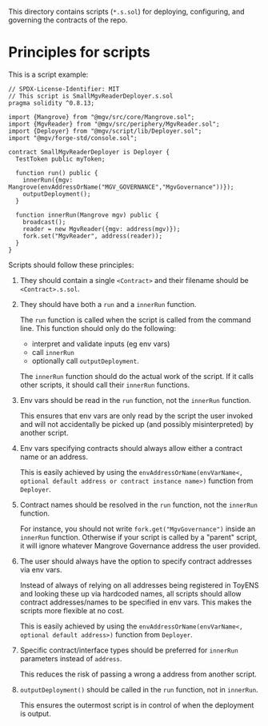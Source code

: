 This directory contains scripts (`*.s.sol`) for deploying, configuring, and governing the contracts of the repo.

# Principles for scripts

This is a script example:

```solidity
// SPDX-License-Identifier: MIT
// This script is SmallMgvReaderDeployer.s.sol
pragma solidity ^0.8.13;

import {Mangrove} from "@mgv/src/core/Mangrove.sol";
import {MgvReader} from "@mgv/src/periphery/MgvReader.sol";
import {Deployer} from "@mgv/script/lib/Deployer.sol";
import "@mgv/forge-std/console.sol";

contract SmallMgvReaderDeployer is Deployer {
  TestToken public myToken;

  function run() public {
    innerRun({mgv: Mangrove(envAddressOrName("MGV_GOVERNANCE","MgvGovernance"))});
    outputDeployment();
  }

  function innerRun(Mangrove mgv) public {
    broadcast();
    reader = new MgvReader({mgv: address(mgv)});
    fork.set("MgvReader", address(reader));
  }
}
```

Scripts should follow these principles:

1. They should contain a single `<Contract>` and their filename should be `<Contract>.s.sol`.

2. They should have both a `run` and a `innerRun` function.

   The `run` function is called when the script is called from the command line. This function should only do the following:

   - interpret and validate inputs (eg env vars)
   - call `innerRun`
   - optionally call `outputDeployment`.

   The `innerRun` function should do the actual work of the script. If it calls other scripts, it should call their `innerRun` functions.
   &nbsp;

3. Env vars should be read in the `run` function, not the `innerRun` function.

   This ensures that env vars are only read by the script the user invoked and will not accidentally be picked up (and possibly misinterpreted) by another script.

4. Env vars specifying contracts should always allow either a contract name or an address.

   This is easily achieved by using the `envAddressOrName(envVarName<, optional default address or contract instance name>)` function from `Deployer`.

5. Contract names should be resolved in the `run` function, not the `innerRun` function.

   For instance, you should not write `fork.get("MgvGovernance")` inside an `innerRun` function. Otherwise if your script is called by a "parent" script, it will ignore whatever Mangrove Governance address the user provided.

6. The user should always have the option to specify contract addresses via env vars.

   Instead of always of relying on all addresses being registered in ToyENS and looking these up via hardcoded names, all scripts should allow contract addresses/names to be specified in env vars. This makes the scripts more flexible at no cost.

   This is easily achieved by using the `envAddressOrName(envVarName<, optional default address>)` function from `Deployer`.

7. Specific contract/interface types should be preferred for `innerRun` parameters instead of `address`.

   This reduces the risk of passing a wrong a address from another script.

8. `outputDeployment()` should be called in the `run` function, not in `innerRun`.

   This ensures the outermost script is in control of when the deployment is output.
